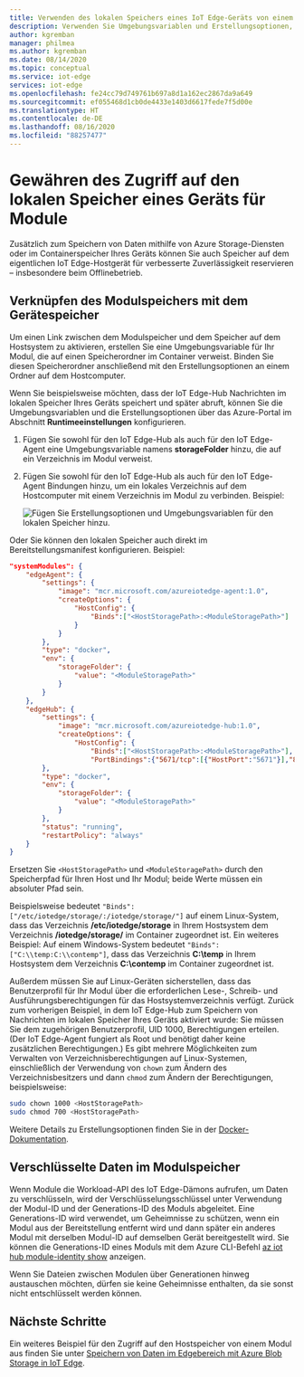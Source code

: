 ```yaml
---
title: Verwenden des lokalen Speichers eines IoT Edge-Geräts von einem Modul aus – Azure IoT Edge | Microsoft-Dokumentation
description: Verwenden Sie Umgebungsvariablen und Erstellungsoptionen, um den Modulzugriff auf den lokalen Speicher eines IoT Edge-Geräts zu ermöglichen.
author: kgremban
manager: philmea
ms.author: kgremban
ms.date: 08/14/2020
ms.topic: conceptual
ms.service: iot-edge
services: iot-edge
ms.openlocfilehash: fe24cc79d749761b697a8d1a162ec2867da9a649
ms.sourcegitcommit: ef055468d1cb0de4433e1403d6617fede7f5d00e
ms.translationtype: HT
ms.contentlocale: de-DE
ms.lasthandoff: 08/16/2020
ms.locfileid: "88257477"
---
```

# <a name="give-modules-access-to-a-devices-local-storage"></a>Gewähren des Zugriff auf den lokalen Speicher eines Geräts für Module

Zusätzlich zum Speichern von Daten mithilfe von Azure Storage-Diensten oder im Containerspeicher Ihres Geräts können Sie auch Speicher auf dem eigentlichen IoT Edge-Hostgerät für verbesserte Zuverlässigkeit reservieren – insbesondere beim Offlinebetrieb.

## <a name="link-module-storage-to-device-storage"></a>Verknüpfen des Modulspeichers mit dem Gerätespeicher

Um einen Link zwischen dem Modulspeicher und dem Speicher auf dem Hostsystem zu aktivieren, erstellen Sie eine Umgebungsvariable für Ihr Modul, die auf einen Speicherordner im Container verweist. Binden Sie diesen Speicherordner anschließend mit den Erstellungsoptionen an einem Ordner auf dem Hostcomputer.

Wenn Sie beispielsweise möchten, dass der IoT Edge-Hub Nachrichten im lokalen Speicher Ihres Geräts speichert und später abruft, können Sie die Umgebungsvariablen und die Erstellungsoptionen über das Azure-Portal im Abschnitt **Runtimeeinstellungen** konfigurieren.

1. Fügen Sie sowohl für den IoT Edge-Hub als auch für den IoT Edge-Agent eine Umgebungsvariable namens **storageFolder** hinzu, die auf ein Verzeichnis im Modul verweist.
1. Fügen Sie sowohl für den IoT Edge-Hub als auch für den IoT Edge-Agent Bindungen hinzu, um ein lokales Verzeichnis auf dem Hostcomputer mit einem Verzeichnis im Modul zu verbinden. Beispiel:

   ![Fügen Sie Erstellungsoptionen und Umgebungsvariablen für den lokalen Speicher hinzu.](./media/how-to-access-host-storage-from-module/offline-storage.png)

Oder Sie können den lokalen Speicher auch direkt im Bereitstellungsmanifest konfigurieren. Beispiel:

```json
"systemModules": {
    "edgeAgent": {
        "settings": {
            "image": "mcr.microsoft.com/azureiotedge-agent:1.0",
            "createOptions": {
                "HostConfig": {
                    "Binds":["<HostStoragePath>:<ModuleStoragePath>"]
                }
            }
        },
        "type": "docker",
        "env": {
            "storageFolder": {
                "value": "<ModuleStoragePath>"
            }
        }
    },
    "edgeHub": {
        "settings": {
            "image": "mcr.microsoft.com/azureiotedge-hub:1.0",
            "createOptions": {
                "HostConfig": {
                    "Binds":["<HostStoragePath>:<ModuleStoragePath>"],
                    "PortBindings":{"5671/tcp":[{"HostPort":"5671"}],"8883/tcp":[{"HostPort":"8883"}],"443/tcp":[{"HostPort":"443"}]}}}
        },
        "type": "docker",
        "env": {
            "storageFolder": {
                "value": "<ModuleStoragePath>"
            }
        },
        "status": "running",
        "restartPolicy": "always"
    }
}
```

Ersetzen Sie `<HostStoragePath>` und `<ModuleStoragePath>` durch den Speicherpfad für Ihren Host und Ihr Modul; beide Werte müssen ein absoluter Pfad sein.

Beispielsweise bedeutet `"Binds":["/etc/iotedge/storage/:/iotedge/storage/"]` auf einem Linux-System, dass das Verzeichnis **/etc/iotedge/storage** in Ihrem Hostsystem dem Verzeichnis **/iotedge/storage/** im Container zugeordnet ist. Ein weiteres Beispiel: Auf einem Windows-System bedeutet `"Binds":["C:\\temp:C:\\contemp"]`, dass das Verzeichnis **C:\\temp** in Ihrem Hostsystem dem Verzeichnis **C:\\contemp** im Container zugeordnet ist.

Außerdem müssen Sie auf Linux-Geräten sicherstellen, dass das Benutzerprofil für Ihr Modul über die erforderlichen Lese-, Schreib- und Ausführungsberechtigungen für das Hostsystemverzeichnis verfügt. Zurück zum vorherigen Beispiel, in dem IoT Edge-Hub zum Speichern von Nachrichten im lokalen Speicher Ihres Geräts aktiviert wurde: Sie müssen Sie dem zugehörigen Benutzerprofil, UID 1000, Berechtigungen erteilen. (Der IoT Edge-Agent fungiert als Root und benötigt daher keine zusätzlichen Berechtigungen.) Es gibt mehrere Möglichkeiten zum Verwalten von Verzeichnisberechtigungen auf Linux-Systemen, einschließlich der Verwendung von `chown` zum Ändern des Verzeichnisbesitzers und dann `chmod` zum Ändern der Berechtigungen, beispielsweise:

```bash
sudo chown 1000 <HostStoragePath>
sudo chmod 700 <HostStoragePath>
```

Weitere Details zu Erstellungsoptionen finden Sie in der [Docker-Dokumentation](https://docs.docker.com/engine/api/v1.32/#operation/ContainerCreate).

## <a name="encrypted-data-in-module-storage"></a>Verschlüsselte Daten im Modulspeicher

Wenn Module die Workload-API des IoT Edge-Dämons aufrufen, um Daten zu verschlüsseln, wird der Verschlüsselungsschlüssel unter Verwendung der Modul-ID und der Generations-ID des Moduls abgeleitet. Eine Generations-ID wird verwendet, um Geheimnisse zu schützen, wenn ein Modul aus der Bereitstellung entfernt wird und dann später ein anderes Modul mit derselben Modul-ID auf demselben Gerät bereitgestellt wird. Sie können die Generations-ID eines Moduls mit dem Azure CLI-Befehl [az iot hub module-identity show](https://docs.microsoft.com/cli/azure/ext/azure-cli-iot-ext/iot/hub/module-identity?view=azure-cli-latest#ext-azure-cli-iot-ext-az-iot-hub-module-identity-show) anzeigen.

Wenn Sie Dateien zwischen Modulen über Generationen hinweg austauschen möchten, dürfen sie keine Geheimnisse enthalten, da sie sonst nicht entschlüsselt werden können.

## <a name="next-steps"></a>Nächste Schritte

Ein weiteres Beispiel für den Zugriff auf den Hostspeicher von einem Modul aus finden Sie unter [Speichern von Daten im Edgebereich mit Azure Blob Storage in IoT Edge](how-to-store-data-blob.md).
